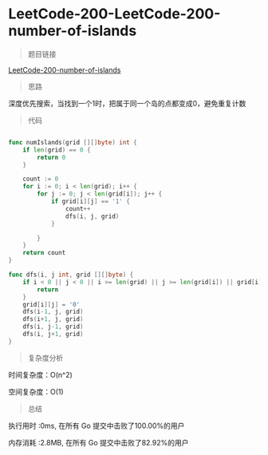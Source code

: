 # LeetCode-200-LeetCode-200-number-of-islands
>题目链接

[LeetCode-200-number-of-islands](https://leetcode-cn.com/problems/number-of-islands/)

>思路

深度优先搜索，当找到一个1时，把属于同一个岛的点都变成0，避免重复计数

>代码

```go

func numIslands(grid [][]byte) int {
    if len(grid) == 0 {
        return 0
    }

    count := 0
    for i := 0; i < len(grid); i++ {
        for j := 0; j < len(grid[i]); j++ {
            if grid[i][j] == '1' {
                count++
                dfs(i, j, grid)
            }

        }
    }
    return count
}

func dfs(i, j int, grid [][]byte) {
    if i < 0 || j < 0 || i >= len(grid) || j >= len(grid[i]) || grid[i][j] == '0' {
        return
    }
    grid[i][j] = '0'
    dfs(i-1, j, grid)
    dfs(i+1, j, grid)
    dfs(i, j-1, grid)
    dfs(i, j+1, grid)
}

```

>复杂度分析

时间复杂度：O(n^2)

空间复杂度：O(1)

>总结

执行用时 :0ms, 在所有 Go 提交中击败了100.00%的用户
 
内存消耗 :2.8MB, 在所有 Go 提交中击败了82.92%的用户
